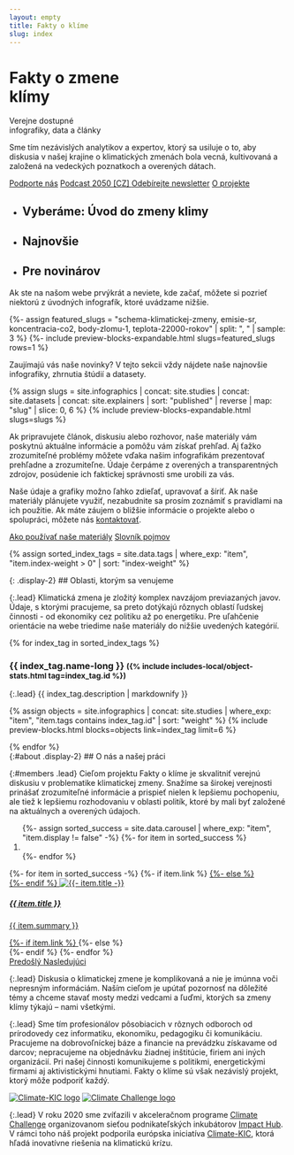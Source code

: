 ```yaml
---
layout: empty
title: Fakty o klíme
slug: index
---
```

<div class="section intro">
    <div class="container">
        <h1 class="display-1" id="home">Fakty o zmene<br>klímy</h1>
        <span class="tagline">Verejne dostupné<br>infografiky, data a články</span>
        <p>Sme tím nezávislých analytikov a expertov, ktorý sa usiluje o to, aby diskusia v našej krajine o klimatických zmenách bola vecná, kultivovaná a založená na vedeckých poznatkoch a overených dátach.
        </p>
        <p class="intro-buttons">
            <a href="{{ site.fundraising }}" class="btn btn-primary d-md-none"><i class="fas fa-fw fa-heart"></i> Podporte nás</a>
            <a href="https://2050podcast.cz/" class="btn btn-secondary no-ext-link-icon">Podcast 2050 [CZ] <i class="fas fa-fw fa-headphones"></i></a>
            <a class="btn btn-secondary no-ext-link-icon" href="#newsletter-modal" id="newsletter-embed" data-toggle="modal" data-target="#newsletter-modal">
            <span class="fas fa-fw fa-envelope-open-text"></span> Odebírejte newsletter</a>
            <a href="#about" class="btn btn-secondary"><i class="fas fa-fw fa-info"></i> O projekte</a>
        </p>
        <ul class="nav nav-tabs flex-nowrap flex-md-wrap align-items-stretch overflow-hidden" role="tablist">
            <li class="nav-item" role="presentation">
                <h2 class="nav-link bg-extralight-blue active" id="tab-role-spotlight" data-toggle="tab" href="#public" role="tab" aria-controls="public" aria-selected="true">Vyberáme: Úvod do zmeny klimy</h2>
            </li>
            <li class="nav-item" role="presentation">
                <h2 class="nav-link bg-extralight-lightblue" id="tab-role-recent" data-toggle="tab" href="#teachers" role="tab" aria-controls="teachers" aria-selected="false">Najnovšie</h2>
            </li>
            <li class="nav-item" role="presentation">
                <h2 class="nav-link bg-extralight-gray" id="tab-role-journalists" data-toggle="tab" href="#journalists" role="tab" aria-controls="journalists" aria-selected="false">Pre novinárov</h2>
            </li>
        </ul>
    </div>
</div>

<div class="tab-content" id="myTabContent">
  <div class="section tab-pane fade show active bg-extralight-blue pt-4 pb-4" id="public" role="tabpanel" aria-labelledby="tab-role-spotlight"><div class="container">
    <p class="lead mb-0">Ak ste na našom webe prvýkrát a neviete, kde začať, môžete si pozrieť niektorú z úvodných infografík, ktoré uvádzame nižšie.</p>
    {%- assign featured_slugs = "schema-klimatickej-zmeny, emisie-sr, koncentracia-co2, body-zlomu-1, teplota-22000-rokov" | split: ", " | sample: 3 %}
    {%- include preview-blocks-expandable.html slugs=featured_slugs rows=1 %}
  </div></div>

  <div class="section tab-pane fade bg-extralight-lightblue pt-4 pb-4" id="teachers" role="tabpanel" aria-labelledby="tab-role-recent"><div class="container">
    <p class="lead mb-0">Zaujímajú vás naše novinky? V tejto sekcii vždy nájdete naše najnovšie infografiky, zhrnutia štúdií a datasety.</p>
    {% assign slugs = site.infographics | concat: site.studies | concat: site.datasets | concat: site.explainers | sort: "published" | reverse | map: "slug" | slice: 0, 6 %}
    {% include preview-blocks-expandable.html slugs=slugs %}
  </div></div>

  <div class="section tab-pane fade bg-extralight-gray pt-4 pb-4" id="journalists" role="tabpanel" aria-labelledby="tab-role-journalists"><div class="container">
    <p class="lead">Ak pripravujete článok, diskusiu alebo rozhovor, naše materiály vám poskytnú aktuálne informácie a pomôžu vám získať prehľad. Aj ťažko zrozumiteľné problémy môžete vďaka našim infografikám prezentovať prehľadne a zrozumiteľne. Údaje čerpáme z overených a transparentných zdrojov, posúdenie ich faktickej správnosti sme urobili za vás.</p>
    <p class="lead">Naše údaje a grafiky možno ľahko zdieľať, upravovať a šíriť. Ak naše materiály plánujete využiť, nezabudnite sa prosím zoznámiť s pravidlami na ich použitie. Ak máte záujem o bližšie informácie o projekte alebo o spolupráci, môžete nás <a href="/{{ site.slugs.how-to-use }}#contact">kontaktovať</a>.</p>
    <a href="/{{ site.slugs.how-to-use }}" class="btn btn-primary"><i class="fas fa-fw fa-book-reader"></i> Ako používať naše materiály</a>
    <!-- <a href="/temata/emise/" class="btn btn-secondary"><i class="fas fa-fw fa-binoculars"></i> Explainery</a> -->
    <a href="/slovnik" class="btn btn-secondary"><i class="fas fa-fw fa-book"></i> Slovník pojmov</a>
  </div></div>
</div>

{% assign sorted_index_tags = site.data.tags | where_exp: "item", "item.index-weight > 0" | sort: "index-weight" %}
<div class="section"><div class="container" markdown="1">
{: .display-2}
## Oblasti, ktorým sa venujeme

{:.lead}
Klimatická zmena je zložitý komplex navzájom previazaných javov. Údaje, s ktorými pracujeme, sa preto dotýkajú rôznych oblastí ľudskej činnosti - od ekonomiky cez politiku až po energetiku. Pre uľahčenie orientácie na webe triedime naše materiály do nižšie uvedených kategórií.

<div class="accordion" id="accordionExample">
{% for index_tag in sorted_index_tags %}
<div class="accordion-item">
    <div class="accordion-header collapsed" id="heading_{{ index_tag.id }}" role="button" data-toggle="collapse" data-target="#collapse_{{ index_tag.id }}" aria-expanded="false" aria-controls="collapse_{{ index_tag.id }}">
        <h3 class="display-3">
        <span class="fa fa-fw fa-chevron-up"></span>
        {{ index_tag.name-long }}
        <small class="text-secondary d-none d-md-inline">({% include includes-local/object-stats.html tag=index_tag.id %})</small>
        </h3>
    </div>
    <div class="collapse" id="collapse_{{ index_tag.id }}"  aria-labelledby="heading_{{ index_tag.id }}" data-parent="#accordionExample" markdown="1">
{:.lead}
{{ index_tag.description | markdownify }}

{% assign objects = site.infographics | concat: site.studies | where_exp: "item", "item.tags contains index_tag.id" | sort: "weight" %}
{% include preview-blocks.html blocks=objects link=index_tag limit=6 %}

</div>
</div>
{% endfor %}
</div> <!-- accordion end -->

</div></div>
<div class="section"><div class="container clearfix" markdown="1">
{:#about .display-2}
## O nás a našej práci

<!-- TODO temporary anchor till we don't have "about" page due to explainer author links -->

{:#members .lead}
Cieľom projektu Fakty o klíme je skvalitniť verejnú diskusiu v problematike klimatickej zmeny. Snažíme sa širokej verejnosti prinášať zrozumiteľné informácie a prispieť nielen k lepšiemu pochopeniu, ale tiež k lepšiemu rozhodovaniu v oblasti politík, ktoré by mali byť založené na aktuálnych a overených údajoch.

<div id="carousel_successes" class="carousel slide mb-4 mt-4" data-ride="carousel">
  <ol class="carousel-indicators">
    {%- assign sorted_success = site.data.carousel | where_exp: "item", "item.display != false" -%}
    {%- for item in sorted_success %}
    <li data-target="#carousel_successes" data-slide-to="{{- forloop.index0 -}}"{%- if forloop.index0 == 0 %} class="active"{%- endif -%}> </li>
    {%- endfor %}
  </ol>
  <div class="carousel-inner">
    {%- for item in sorted_success -%}
    {%- if item.link %}
    <a href="{{ item.link }}" class="no-ext-link-icon carousel-item {%- if forloop.index0 == 0 %} active{% endif %}" data-interval="6000">
    {%- else %}
    <div class="carousel-item {%- if forloop.index0 == 0 %} active{% endif %}" data-interval="6000">
    {%- endif %}
      <img src="/assets-local/carousel/{{ item.img }}" class="d-block w-100" alt="{{- item.title -}}" />
      <div class="carousel-caption d-none d-md-block">
        <h5>{{ item.title }}</h5>
        <p>{{ item.summary }}</p>
      </div>
    {%- if item.link %}
    </a>
    {%- else %}
    </div>
    {%- endif %}
    {%- endfor %}
  </div>
  <a class="carousel-control-prev" href="#carousel_successes" role="button" data-slide="prev">
    <span class="fas fa-chevron-left fa-3x" aria-hidden="true"></span>
    <span class="sr-only">Predošlý</span>
  </a>
  <a class="carousel-control-next" href="#carousel_successes" role="button" data-slide="next">
    <span class="fas fa-chevron-right fa-3x" aria-hidden="true"></span>
    <span class="sr-only">Nasledujúci</span>
  </a>
</div>

{:.lead}
Diskusia o klimatickej zmene je komplikovaná a nie je imúnna voči nepresným informáciám. Naším cieľom je upútať pozornosť na dôležité témy a chceme stavať mosty medzi vedcami a ľuďmi, ktorých sa zmeny klímy týkajú – nami všetkými.

{:.lead}
Sme tím profesionálov pôsobiacich v rôznych odboroch od prírodovedy cez informatiku, ekonomiku, pedagogiku či komunikáciu. Pracujeme na dobrovoľníckej báze a financie na prevádzku získavame od darcov; nepracujeme na objednávku žiadnej inštitúcie, firiem ani iných organizácií. Pri našej činnosti komunikujeme s politikmi, energetickými firmami aj aktivistickými hnutiami. Fakty o klíme sú však nezávislý projekt, ktorý môže podporiť každý.

<!--
<div class="row">
  <a href="/o-nas" class="btn btn-primary btn-md-lg col"><i class="fas fa-fw fa-info"></i> Viac o projekte</a>
  <a href="{{ site.fundraising }}" class="btn btn-primary btn-md-lg col"><i class="fas fa-fw fa-heart"></i> Podporte nás</a>
</div>
-->

<a href="https://www.climate-kic.org/" class="no-ext-link-icon"><img class="index-logos float-md-right" src="/assets-local/img/logo-climate-kic.png" alt="Climate-KIC logo"/></a>
<a href="https://climatechallenge.impacthub.cz/" class="no-ext-link-icon"><img class="index-logos float-md-right" src="/assets-local/img/logo-climate-challenge.png" alt="Climate Challenge logo"/></a>

{:.lead}
V roku 2020 sme zvíťazili v akceleračnom programe [Climate Challenge](https://climatechallenge.impacthub.cz/) organizovanom sieťou podnikateľských inkubátorov [Impact Hub](https://impacthub.cz). V rámci toho náš projekt podporila európska iniciatíva [Climate-KIC](https://www.climate-kic.org/), ktorá hľadá inovatívne riešenia na klimatickú krízu.

</div></div>
